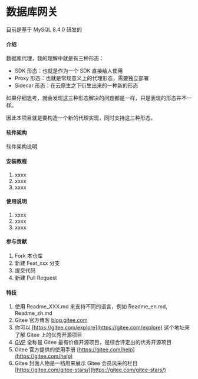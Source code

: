 # 数据库网关

目前是基于 MySQL 8.4.0 研发的

#### 介绍

数据库代理，我的理解中就是有三种形态：
- SDK 形态：也就是作为一个 SDK 直接给人使用
- Proxy 形态：也就是常规意义上的代理形态，需要独立部署
- Sidecar 形态：在云原生之下衍生出来的一种新的形态

如果仔细思考，就会发现这三种形态解决的问题都是一样，只是表现的形态并不一样。

因此本项目就是要构造一个新的代理实现，同时支持这三种形态。
#### 软件架构
软件架构说明


#### 安装教程

1.  xxxx
2.  xxxx
3.  xxxx

#### 使用说明

1.  xxxx
2.  xxxx
3.  xxxx

#### 参与贡献

1.  Fork 本仓库
2.  新建 Feat_xxx 分支
3.  提交代码
4.  新建 Pull Request


#### 特技

1.  使用 Readme\_XXX.md 来支持不同的语言，例如 Readme\_en.md, Readme\_zh.md
2.  Gitee 官方博客 [blog.gitee.com](https://blog.gitee.com)
3.  你可以 [https://gitee.com/explore](https://gitee.com/explore) 这个地址来了解 Gitee 上的优秀开源项目
4.  [GVP](https://gitee.com/gvp) 全称是 Gitee 最有价值开源项目，是综合评定出的优秀开源项目
5.  Gitee 官方提供的使用手册 [https://gitee.com/help](https://gitee.com/help)
6.  Gitee 封面人物是一档用来展示 Gitee 会员风采的栏目 [https://gitee.com/gitee-stars/](https://gitee.com/gitee-stars/)
